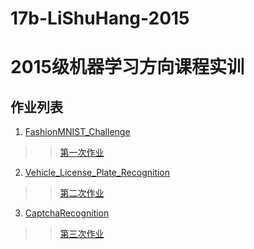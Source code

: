 # 17b-LiShuHang-2015
# 2015级机器学习方向课程实训

## 作业列表

1. [FashionMNIST_Challenge](https://github.com/m-L-0/Training-17b-2015/blob/master/FashionMNIST_Challenge.md)   
>> [第一次作业](https://github.com/m-L-0/17b-LiShuHang-2015/blob/master/FashionMNIST_Challenge/REMINE.md)
2. [Vehicle_License_Plate_Recognition](https://github.com/m-L-0/Training-17b-2015/blob/master/Vehicle_License_Plate_Recognition.md)
>> [第二次作业](https://github.com/m-L-0/17b-LiShuHang-2015/blob/master/Vehicle_License_Plate_Recognition/Remine.md)
3. [CaptchaRecognition](https://github.com/m-L-0/Training-17b-2015/blob/master/CaptchaRecognition.md)
>> [第三次作业](https://github.com/m-L-0/17b-LiShuHang-2015/blob/master/CaptchaRecognition/Remine.md)
